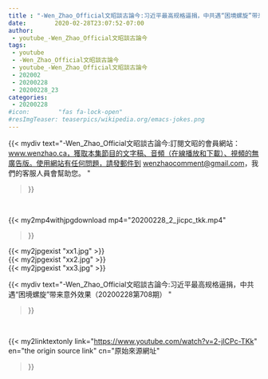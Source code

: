 ```yaml
---
title : "-Wen_Zhao_Official文昭談古論今:习近平最高规格逼捐，中共遇“困境螺旋”带来意外效果（20200228第708期） "
date:        2020-02-28T23:07:52-07:00
author:
 - youtube_-Wen_Zhao_Official文昭談古論今
tags:
 - youtube
 - -Wen_Zhao_Official文昭談古論今
 - youtube_-Wen_Zhao_Official文昭談古論今
 - 202002
 - 20200228
 - 20200228_23
categories:
 - 20200228
#icon:        "fas fa-lock-open"
#resImgTeaser: teaserpics/wikipedia.org/emacs-jokes.png
---
```


{{< mydiv text="-Wen_Zhao_Official文昭談古論今:訂閱文昭的會員網站：www.wenzhao.ca，獲取本集節目的文字稿、音頻（在線播放和下載）、視頻的無廣告版。使用網站有任何問題，請發郵件到 wenzhaocomment@gmail.com，我們的客服人員會幫助您。 "
>}}
<br>


{{< my2mp4withjpgdownload mp4="20200228_2_jicpc_tkk.mp4"
>}}

{{< my2jpgexist "xx1.jpg" >}}<br>
{{< my2jpgexist "xx2.jpg" >}}<br>
{{< my2jpgexist "xx3.jpg" >}}<br>



{{< mydiv text="-Wen_Zhao_Official文昭談古論今:习近平最高规格逼捐，中共遇“困境螺旋”带来意外效果（20200228第708期） "
>}}
<br>

{{< my2linktextonly link="https://www.youtube.com/watch?v=2-jICPc-TKk"
en="the origin source link" cn="原始來源網址"
>}}


<br>

